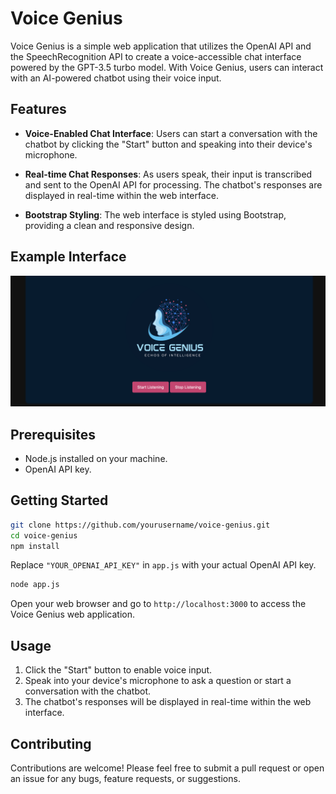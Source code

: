 # Voice Genius

Voice Genius is a simple web application that utilizes the OpenAI API and the SpeechRecognition API to create a voice-accessible chat interface powered by the GPT-3.5 turbo model. With Voice Genius, users can interact with an AI-powered chatbot using their voice input.

## Features

- **Voice-Enabled Chat Interface**: Users can start a conversation with the chatbot by clicking the "Start" button and speaking into their device's microphone.

- **Real-time Chat Responses**: As users speak, their input is transcribed and sent to the OpenAI API for processing. The chatbot's responses are displayed in real-time within the web interface.

- **Bootstrap Styling**: The web interface is styled using Bootstrap, providing a clean and responsive design.

## Example Interface

![Voice Genius Example Interface](ExampleInterface.png)

## Prerequisites

- Node.js installed on your machine.
- OpenAI API key.

## Getting Started

```bash
git clone https://github.com/yourusername/voice-genius.git
cd voice-genius
npm install
```

Replace `"YOUR_OPENAI_API_KEY"` in `app.js` with your actual OpenAI API key.

```bash
node app.js
```

Open your web browser and go to `http://localhost:3000` to access the Voice Genius web application.

## Usage

1. Click the "Start" button to enable voice input.
2. Speak into your device's microphone to ask a question or start a conversation with the chatbot.
3. The chatbot's responses will be displayed in real-time within the web interface.

## Contributing

Contributions are welcome! Please feel free to submit a pull request or open an issue for any bugs, feature requests, or suggestions.
